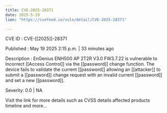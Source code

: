 ```yaml
---
title: CVE-2025-28371
date: 2025-5-19
lien: "https://cvefeed.io/vuln/detail/CVE-2025-28371"

---
```


CVE ID : CVE-[[2025]]-28371

Published :  May 19
2025
2:15 p.m. | 33 minutes ago

Description : EnGenius ENH500 AP 2T2R V3.0 FW3.7.22 is vulnerable to Incorrect [[Access Control]] via the [[password]] change function. The device fails to validate the current [[password]]
allowing an [[attacker]] to submit a [[password]] change request with an invalid current [[password]] and set a new [[password]].

Severity: 0.0 | NA

Visit the link for more details
such as CVSS details
affected products
timeline
and more...
